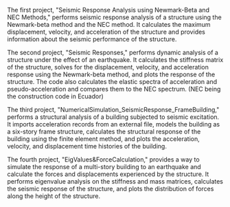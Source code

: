 The first project, "Seismic Response Analysis using Newmark-Beta and NEC Methods," performs seismic response analysis of a structure using the Newmark-beta method and the NEC method. It calculates the maximum displacement, velocity, and acceleration of the structure and provides information about the seismic performance of the structure.

The second project, "Seismic Responses," performs dynamic analysis of a structure under the effect of an earthquake. It calculates the stiffness matrix of the structure, solves for the displacement, velocity, and acceleration response using the Newmark-beta method, and plots the response of the structure. The code also calculates the elastic spectra of acceleration and pseudo-acceleration and compares them to the NEC spectrum. (NEC being the construction code in Ecuador)

The third project, "NumericalSimulation_SeismicResponse_FrameBuilding," performs a structural analysis of a building subjected to seismic excitation. It imports acceleration records from an external file, models the building as a six-story frame structure, calculates the structural response of the building using the finite element method, and plots the acceleration, velocity, and displacement time histories of the building.

The fourth project, "EigValues&ForceCalculation," provides a way to simulate the response of a multi-story building to an earthquake and calculate the forces and displacements experienced by the structure. It performs eigenvalue analysis on the stiffness and mass matrices, calculates the seismic response of the structure, and plots the distribution of forces along the height of the structure.
